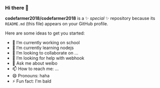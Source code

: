### Hi there 👋

**codefarmer2018/codefarmer2018** is a ✨ _special_ ✨ repository because its `README.md` (this file) appears on your GitHub profile.

Here are some ideas to get you started:

- 🔭 I’m currently working on school
- 🌱 I’m currently learning nodejs
- 👯 I’m looking to collaborate on ...
- 🤔 I’m looking for help with webhook
- 💬 Ask me about weibo
- 📫 How to reach me: ...
- 😄 Pronouns: haha
- ⚡ Fun fact: I'm bald
